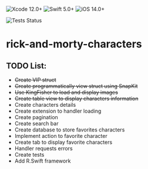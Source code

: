 ![Xcode 12.0+](https://img.shields.io/badge/Xcode-12.0%2B-blue.svg)
![Swift 5.0+](https://img.shields.io/badge/Swift-5.0%2B-orange.svg)
![iOS 14.0+](https://img.shields.io/badge/iOS-14.0%2B-blue.svg)

![Tests Status](https://github.com/julioandherson/rick-and-morty-characters/actions/workflows/Testing.yml/badge.svg)

# rick-and-morty-characters

## TODO List:
- ~~Create VIP struct~~
- ~~Create programmatically view struct using SnapKit~~
- ~~Use KingFisher to load and display images~~
- ~~Create table view to display characters information~~
- Create characters details
- Create extension to handler loading
- Create pagination
- Create search bar
- Create database to store favorites characters
- Implement action to favorite character
- Create tab to display favorite characters
- Handler requests errors
- Create tests
- Add R.Swift framework

